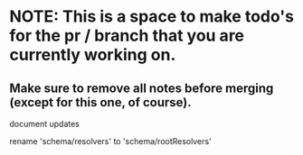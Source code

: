 # NOTE: This is a space to make todo's for the pr / branch that you are currently working on. 
Make sure to remove all notes before merging (except for this one, of course).
----------------------------------------------------------------------------------------------------
document updates

rename 'schema/resolvers' to 'schema/rootResolvers'
